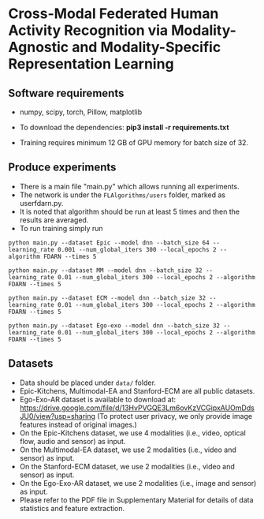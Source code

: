 # Cross-Modal Federated Human Activity Recognition via Modality-Agnostic and Modality-Specific Representation Learning


## Software requirements

- numpy, scipy, torch, Pillow, matplotlib
- To download the dependencies: **pip3 install -r requirements.txt**

- Training requires minimum 12 GB of GPU memory for batch size of 32.

## Produce experiments

- There is a main file "main.py" which allows running all experiments.
- The network is under the ```FLAlgorithms/users``` folder, marked as userfdarn.py.
- It is noted that algorithm should be run at least 5 times and then the results are averaged.
- To run training simply run
```
python main.py --dataset Epic --model dnn --batch_size 64 --learning_rate 0.001 --num_global_iters 300 --local_epochs 2 --algorithm FDARN --times 5
```
```
python main.py --dataset MM --model dnn --batch_size 32 --learning_rate 0.01 --num_global_iters 300 --local_epochs 2 --algorithm FDARN --times 5
```

```
python main.py --dataset ECM --model dnn --batch_size 32 --learning_rate 0.01 --num_global_iters 300 --local_epochs 2 --algorithm FDARN --times 5
```

```
python main.py --dataset Ego-exo --model dnn --batch_size 32 --learning_rate 0.01 --num_global_iters 300 --local_epochs 2 --algorithm FDARN --times 5
```

## Datasets

- Data should be placed under ```data/``` folder. 
- Epic-Kitchens, Multimodal-EA and Stanford-ECM are all public datasets. 
- Ego-Exo-AR dataset is available to download at: https://drive.google.com/file/d/13HvPVGQE3Lm6ovKzVCGipxAUOmDdsJU0/view?usp=sharing (To protect user privacy, we only provide image features instead of original images.)
- On the Epic-Kitchens dataset, we use 4 modalities (i.e., video, optical flow, audio and sensor) as input. 
- On the Multimodal-EA dataset, we use 2 modalities (i.e., video and sensor) as input. 
- On the Stanford-ECM dataset, we use 2 modalities (i.e., video and sensor) as input. 
- On the Ego-Exo-AR dataset, we use 2 modalities (i.e., image and sensor) as input.
- Please refer to the PDF file in Supplementary Material for details of data statistics and feature extraction.



